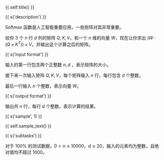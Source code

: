 {{ self.title() }}

{{ s('description') }}

Softmax 函数是人工智能重要应用，一些矩阵对其非常重要。

给你 $3$ 个 $n$ 行 $d$ 列的矩阵 $Q,K,V$，和一个 $n$ 维的向量 $W$，现在让你求出 $(W\cdot(Q\times K^T))\times V$，并输出这个计算之后的矩阵。

{{ s('input format') }}

输入的第一行包含两个正整数 $n,d$ ，表示矩阵的大小。

接下来一次输入矩阵 $Q,K,V$，每个矩阵输入 $n$ 行，每行包含 $d$ 个整数。

最后一行输入 $n$ 个整数，表示向量 $W$。

{{ s('output format') }}

输出共 $n$ 行，每行 $d$ 个整数，表示计算的结果。

{{ s('sample', 1) }}

{{ self.sample_text() }}

{{ s('subtasks') }}

对于 $100\%$ 的测试数据，$0 < n \le 10000$，$d \le 20$，输入的元素均为整数，且绝对值均不超过 $1000$。
